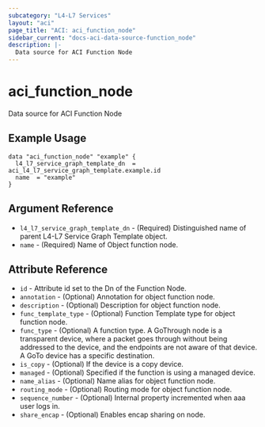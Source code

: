 ```yaml
---
subcategory: "L4-L7 Services"
layout: "aci"
page_title: "ACI: aci_function_node"
sidebar_current: "docs-aci-data-source-function_node"
description: |-
  Data source for ACI Function Node
---
```


# aci_function_node

Data source for ACI Function Node

## Example Usage

```hcl
data "aci_function_node" "example" {
  l4_l7_service_graph_template_dn  = aci_l4_l7_service_graph_template.example.id
  name  = "example"
}
```

## Argument Reference

- `l4_l7_service_graph_template_dn` - (Required) Distinguished name of parent L4-L7 Service Graph Template object.
- `name` - (Required) Name of Object function node.

## Attribute Reference

- `id` - Attribute id set to the Dn of the Function Node.
- `annotation` - (Optional) Annotation for object function node.
- `description` - (Optional) Description for object function node.
- `func_template_type` - (Optional) Function Template type for object function node.
- `func_type` - (Optional) A function type. A GoThrough node is a transparent device, where a packet goes through without being addressed to the device, and the endpoints are not aware of that device. A GoTo device has a specific destination.
- `is_copy` - (Optional) If the device is a copy device.
- `managed` - (Optional) Specified if the function is using a managed device.
- `name_alias` - (Optional) Name alias for object function node.
- `routing_mode` - (Optional) Routing mode for object function node.
- `sequence_number` - (Optional) Internal property incremented when aaa user logs in.
- `share_encap` - (Optional) Enables encap sharing on node.
